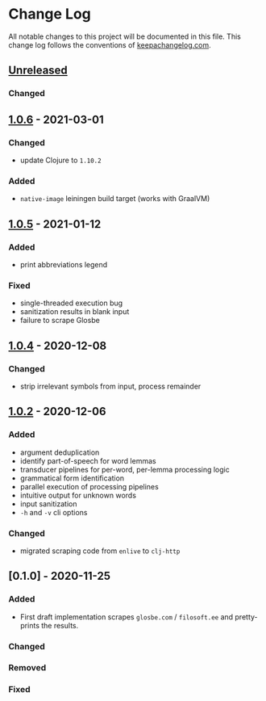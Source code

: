 # Change Log
All notable changes to this project will be documented in this file. This change log follows the conventions of [keepachangelog.com](http://keepachangelog.com/).

## [Unreleased]
### Changed

## [1.0.6] - 2021-03-01

### Changed

- update Clojure to `1.10.2`

### Added

- `native-image` leiningen build target (works with GraalVM)

## [1.0.5] - 2021-01-12

### Added

- print abbreviations legend

### Fixed

- single-threaded execution bug
- sanitization results in blank input
- failure to scrape Glosbe

## [1.0.4] - 2020-12-08

### Changed
- strip irrelevant symbols from input, process remainder

## [1.0.2] - 2020-12-06

### Added
- argument deduplication
- identify part-of-speech for word lemmas
- transducer pipelines for per-word, per-lemma processing logic
- grammatical form identification
- parallel execution of processing pipelines
- intuitive output for unknown words
- input sanitization
- `-h` and `-v` cli options

### Changed
- migrated scraping code from `enlive` to `clj-http`

## [0.1.0] - 2020-11-25

### Added
- First draft implementation scrapes `glosbe.com` / `filosoft.ee` and pretty-prints the results.

### Changed

### Removed

### Fixed

[Unreleased]: https://github.com/eureton/et2en/compare/1.0.6...HEAD
[1.0.6]: https://github.com/eureton/et2en/compare/1.0.5...1.0.6
[1.0.5]: https://github.com/eureton/et2en/compare/1.0.4...1.0.5
[1.0.4]: https://github.com/eureton/et2en/compare/1.0.2...1.0.4
[1.0.2]: https://github.com/eureton/et2en/compare/0.1.0...1.0.2
